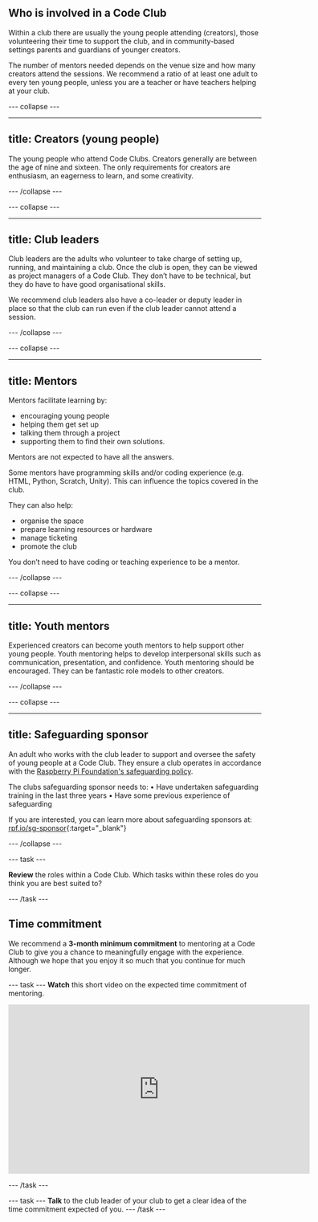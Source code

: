 ## Who is involved in a Code Club
Within a club there are usually the young people attending (creators), those volunteering their time to support the club, and in community-based settings parents and guardians of younger creators.

The number of mentors needed depends on the venue size and how many creators attend the sessions. We recommend a ratio of at least one adult to every ten young people, unless you are a teacher or have teachers helping at your club.

--- collapse ---

---
title: Creators (young people)
---
The young people who attend Code Clubs. Creators generally are between the age of nine and sixteen. The only requirements for creators are enthusiasm, an eagerness to learn, and some creativity.

--- /collapse ---


--- collapse ---

---
title: Club leaders
---
Club leaders are the adults who volunteer to take charge of setting up, running, and maintaining a club. Once the club is open, they can be viewed as project managers of a Code Club. They don’t have to be technical, but they do have to have good organisational skills. 

We recommend club leaders also have a co-leader or deputy leader in place so that the club can run even if the club leader cannot attend a session.

--- /collapse ---



--- collapse ---

---
title: Mentors
---
Mentors facilitate learning by:
- encouraging young people
- helping them get set up
- talking them through a project
- supporting them to find their own solutions.

Mentors are not expected to have all the answers. 

Some mentors have programming skills and/or coding experience (e.g. HTML, Python, Scratch, Unity). This can influence the topics covered in the club. 

They can also help:
- organise the space
- prepare learning resources or hardware
- manage ticketing
- promote the club

You don’t need to have coding or teaching experience to be a mentor.

--- /collapse ---



--- collapse ---

---
title: Youth mentors
---
Experienced creators can become youth mentors to help support other young people. Youth mentoring helps to develop interpersonal skills such as communication, presentation, and confidence. Youth mentoring should be encouraged. They can be fantastic role models to other creators.

--- /collapse ---


--- collapse ---

---
title: Safeguarding sponsor
---
An adult who works with the club leader to support and oversee the safety of young people at a Code Club. They ensure a club operates in accordance with the [Raspberry Pi Foundation's safeguarding policy](https://www.raspberrypi.org/safeguarding/).

The clubs safeguarding sponsor needs to:
• Have undertaken safeguarding training in the last three years
• Have some previous experience of safeguarding

If you are interested, you can learn more about safeguarding sponsors at: [rpf.io/sg-sponsor](http://rpf.io/sg-sponsor){:target="_blank"}

--- /collapse ---

--- task ---

**Review** the roles within a Code Club. Which tasks within these roles do you think you are best suited to?

--- /task ---

## Time commitment
We recommend a **3-month minimum commitment** to mentoring at a Code Club to give you a chance to meaningfully engage with the experience. Although we hope that you enjoy it so much that you continue for much longer.

--- task ---
**Watch** this short video on the expected time commitment of mentoring.
<iframe width="600" height="337" src="https://www.youtube.com/embed/NlCaHNZHr2g" title="Time commitment of mentoring at a club" frameborder="0" allow="accelerometer; autoplay; clipboard-write; encrypted-media; gyroscope; picture-in-picture; web-share" referrerpolicy="strict-origin-when-cross-origin" allowfullscreen></iframe>

--- /task ---

--- task ---
**Talk** to the club leader of your club to get a clear idea of the time commitment expected of you.
--- /task ---
